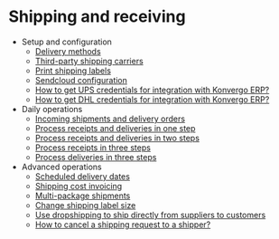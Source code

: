 # Shipping and receiving

  * Setup and configuration
    * [Delivery methods](shipping_receiving/setup_configuration/delivery_method)
    * [Third-party shipping carriers](shipping_receiving/setup_configuration/third_party_shipper)
    * [Print shipping labels](shipping_receiving/setup_configuration/labels)
    * [Sendcloud configuration](shipping_receiving/setup_configuration/sendcloud_shipping)
    * [How to get UPS credentials for integration with Konvergo ERP?](shipping_receiving/setup_configuration/ups_credentials)
    * [How to get DHL credentials for integration with Konvergo ERP?](shipping_receiving/setup_configuration/dhl_credentials)
  * Daily operations
    * [Incoming shipments and delivery orders](shipping_receiving/daily_operations/shipments_deliveries)
    * [Process receipts and deliveries in one step](shipping_receiving/daily_operations/receipts_delivery_one_step)
    * [Process receipts and deliveries in two steps](shipping_receiving/daily_operations/receipts_delivery_two_steps)
    * [Process receipts in three steps](shipping_receiving/daily_operations/receipts_three_steps)
    * [Process deliveries in three steps](shipping_receiving/daily_operations/delivery_three_steps)
  * Advanced operations
    * [Scheduled delivery dates](shipping_receiving/advanced_operations_shipping/scheduled_dates)
    * [Shipping cost invoicing](shipping_receiving/advanced_operations_shipping/invoicing)
    * [Multi-package shipments](shipping_receiving/advanced_operations_shipping/multipack)
    * [Change shipping label size](shipping_receiving/advanced_operations_shipping/label_type)
    * [Use dropshipping to ship directly from suppliers to customers](shipping_receiving/advanced_operations_shipping/dropshipping)
    * [How to cancel a shipping request to a shipper?](shipping_receiving/advanced_operations_shipping/cancel)

